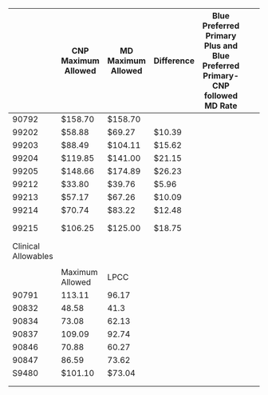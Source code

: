 |                     | CNP Maximum Allowed | MD Maximum Allowed | Difference | Blue  Preferred Primary Plus and Blue Preferred Primary- CNP followed MD Rate |   |   |                    |   |
|---------------------|---------------------|--------------------|------------|-------------------------------------------------------------------------------|---|---|--------------------|---|
| 90792               | $158.70             | $158.70            |            |                                                                               |   |   |                    |   |
| 99202               | $58.88              | $69.27             | $10.39     |                                                                               |   |   |                    |   |
| 99203               | $88.49              | $104.11            | $15.62     |                                                                               |   |   |                    |   |
| 99204               | $119.85             | $141.00            | $21.15     |                                                                               |   |   |                    |   |
| 99205               | $148.66             | $174.89            | $26.23     |                                                                               |   |   |                    |   |
| 99212               | $33.80              | $39.76             | $5.96      |                                                                               |   |   |                    |   |
| 99213               | $57.17              | $67.26             | $10.09     |                                                                               |   |   |                    |   |
| 99214               | $70.74              | $83.22             | $12.48     |                                                                               |   |   |                    |   |
| 99215               | $106.25             | $125.00            | $18.75     |                                                                               |   |   | Allowed Licensures |   |
| Clinical Allowables |                     |                    |            |                                                                               |   |   |                    |   |
|                     |                     |                    |            |                                                                               |   |   |                    |   |
|                     | Maximum Allowed     | LPCC               |            |                                                                               |   |   |                    |   |
| 90791               | 113.11              | 96.17              |            |                                                                               |   |   |                    |   |
| 90832               | 48.58               | 41.3               |            |                                                                               |   |   |                    |   |
| 90834               | 73.08               | 62.13              |            |                                                                               |   |   |                    |   |
| 90837               | 109.09              | 92.74              |            |                                                                               |   |   |                    |   |
| 90846               | 70.88               | 60.27              |            |                                                                               |   |   |                    |   |
| 90847               | 86.59               | 73.62              |            |                                                                               |   |   |                    |   |
| S9480               | $101.10             | $73.04             |            |                                                                               |   |   |                    |   |
|                     |                     |                    |            |                                                                               |   |   |                    |   |
|                     |                     |                    |            |                                                                               |   |   |                    |   |
